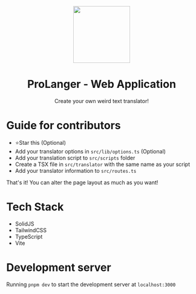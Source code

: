 <p align="center">
  <img src="/public/prolanger.png" width="150">
  <h1 align="center">
    ProLanger - Web Application
  </h1>
  <p align="center">
    Create your own weird text translator!
  </p>
</p>

# Guide for contributors
- ⭐Star this (Optional)
- Add your translator options in `src/lib/options.ts` (Optional)
- Add your translation script to `src/scripts` folder
- Create a TSX file in `src/translator` with the same name as your script
- Add your translator information to `src/routes.ts`

That's it! You can alter the page layout as much as you want!

# Tech Stack

- SolidJS
- TailwindCSS
- TypeScript
- Vite

# Development server

Running `pnpm dev` to start the development server at `localhost:3000`
